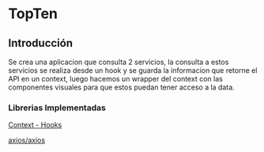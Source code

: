# TopTen

## Introducción

Se crea una aplicacion que consulta 2 servicios, la consulta a estos servicios se realiza desde un hook y se guarda la 
informacion que retorne el API en un context, luego hacemos un wrapper del context con las componentes visuales para que estos puedan 
tener acceso a la data.


### Librerias Implementadas

[Context - Hooks](https://es.reactjs.org/docs/hooks-intro.html)

[axios/axios](https://github.com/axios/axios)
